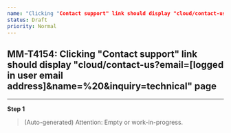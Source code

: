 ```yaml
---
name: "Clicking "Contact support" link should display "cloud/contact-us?email=[logged in user email address]&name=%20&inquiry=technical" page"
status: Draft
priority: Normal
---
```


## MM-T4154: Clicking "Contact support" link should display "cloud/contact-us?email=[logged in user email address]&name=%20&inquiry=technical" page

---

**Step 1**

> (Auto-generated) Attention: Empty or work-in-progress.
